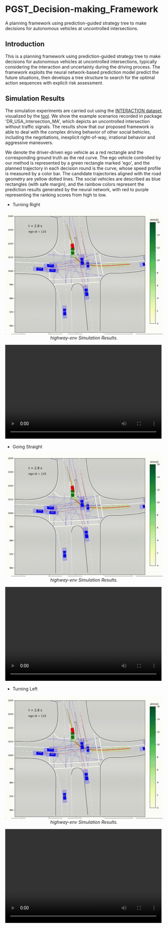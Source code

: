 # PGST_Decision-making_Framework
A planning framework using prediction-guided strategy tree to make decisions for autonomous vehicles at uncontrolled intersections.

## Introduction
This is a planning framework using prediction-guided strategy tree to make decisions for autonomous vehicles at uncontrolled intersections, typically considering the interaction and uncertainty during the driving process. The framework exploits the neural network-based prediction model predict the future situations, then develops a tree structure to search for the optimal action sequences with explicit risk assessment. 


## Simulation Results
The simulation experiments are carried out using the [INTERACTION dataset](https://interaction-dataset.com/), visualized by the [tool](https://github.com/interaction-dataset/interaction-dataset). We show the example scenarios recorded in package 'DR_USA_Intersection_MA', which depicts an uncontrolled intersection without traffic signals. The results show that our proposed framework is able to deal with the complex driving behavior of other social behicles, including the negotiations, inexplicit right-of-way, irrational behavior and aggressive maneuvers. 

We denote the driver-driven ego vehicle as a red rectangle and the corresponding ground truth as the red curve. The ego vehicle controlled by our method is represented by a green rectangle marked 'ego', and the planned trajectory in each decision round is the curve, whose speed profile is measured by a color bar. The candidate trajectories aligned with the road geometry are yellow dotted lines. The social vehicles are described as blue rectangles (with safe margin), and the rainbow colors represent the prediction results generated by the neural network, with red to purple representing the ranking scores from high to low.

* Turning Right  
<p align="center">
    <img src="https://github.com/zt-BIT/PGST_Decision-making_Framework/blob/main/videos/LeftTurn.gif"><br/>
    <em>highway-env Simulation Results.</em>
</p>

<video src="https://github.com/zt-BIT/PGST_Decision-making_Framework/blob/main/videos/RightTurn.mp4.mp4" controls="controls" width="500" height="300"></video>

* Going Straight 
<p align="center">
    <img src="https://github.com/zt-BIT/PGST_Decision-making_Framework/blob/main/videos/LeftTurn.gif"><br/>
    <em>highway-env Simulation Results.</em>
</p>
<video src="https://github.com/zt-BIT/PGST_Decision-making_Framework/blob/main/videos/GoStraight.mp4" controls="controls" width="500" height="300"></video>

* Turning Left
<p align="center">
    <img src="https://github.com/zt-BIT/PGST_Decision-making_Framework/blob/main/videos/LeftTurn.gif"><br/>
    <em>highway-env Simulation Results.</em>
</p>
<video src="https://github.com/zt-BIT/PGST_Decision-making_Framework/blob/main/videos/LeftTurn.mp4" controls="controls" width="500" height="300"></video>

